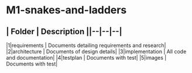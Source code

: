 # M1-snakes-and-ladders

## | Folder |   Description ||--|--|--|
|1|requirements	|   Documents detailing requirements and research|
|2|architecture	|  Documents of design details|
|3|implementation |	  All code and documentation|
|4|testplan	      |  Documents with test|
|5|images	         | Documents with test|
